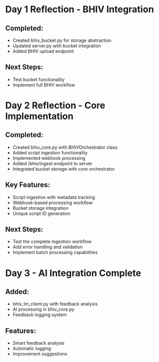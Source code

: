 # Day 1 Reflection - BHIV Integration

## Completed:
- Created bhiv_bucket.py for storage abstraction
- Updated server.py with bucket integration
- Added BHIV upload endpoint

## Next Steps:
- Test bucket functionality
- Implement full BHIV workflow



# Day 2 Reflection - Core Implementation

## Completed:
- Created bhiv_core.py with BHIVOrchestrator class
- Added script ingestion functionality
- Implemented webhook processing
- Added /bhiv/ingest endpoint to server
- Integrated bucket storage with core orchestrator

## Key Features:
- Script ingestion with metadata tracking
- Webhook-based processing workflow
- Bucket storage integration
- Unique script ID generation

## Next Steps:
- Test the complete ingestion workflow
- Add error handling and validation
- Implement batch processing capabilities



# Day 3 - AI Integration Complete

## Added:
- bhiv_lm_client.py with feedback analysis
- AI processing in bhiv_core.py
- Feedback logging system

## Features:
- Smart feedback analysis
- Automatic logging
- Improvement suggestions




